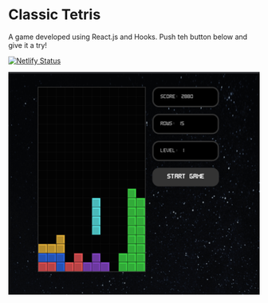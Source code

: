 # Classic Tetris

 A game developed using React.js and Hooks. Push teh button below and give it a try!

[![Netlify Status](https://api.netlify.com/api/v1/badges/57de9254-5575-4734-83ff-c345fd6024f4/deploy-status)](https://app.netlify.com/sites/classic-tetrisgame/deploys)

![](src/img/tetris.png)